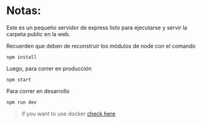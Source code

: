 # Notas:

Este es un pequeño servidor de express listo para ejecutarse y servir la carpeta public en la web.

Recuerden que deben de reconstruir los módulos de node con el comando

```
npm install
```

Luego, para correr en producción
```
npm start
```

Para correr en desarrollo
```
npm run dev
```

> if you want to use docker [check here](https://github.com/julnarot/learning-programming-knowledge/blob/main/docker/notes.md#usin-node-http-ser-container-for-install-and-run-node-application)